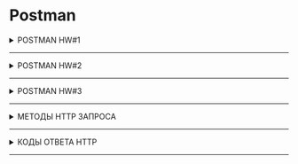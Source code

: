 # Postman

<details>

  <summary>POSTMAN HW#1</summary>

Создать запросы в Postman.

<b>Protocol:</b>  <code> <b>http</b> </code>

<b>IP:</b> <code> <b>162.55.220.72</b> </code>

<b>Port:</b> <code> <b>5005</b> </code>

---
+ EP_1

<b>Method:</b> <code> <b>GET</b> </code>

<b>EndPoint:</b> <code> <b>/get_method</b> </code>

request url params: 

 name: str

 age: int

response:
``` 
[
    “Str”,
    “Str”
]
```
![EP_1](https://github.com/VictoriaK-QA/Postman/blob/main/Postman_screenshot/EP_1.JPG)

---

+ EP_2

<b>Method:</b> <code> <b>POST</b> </code>

<b>EndPoint:</b> <code> <b>/user_info_3</b> </code>

request form data: 

 name: str

 age: int

 salary: int

response: 
```
{'name': name,
          'age': age,
          'salary': salary,
          'family': {'children': [['Alex', 24], ['Kate', 12]],
                     'u_salary_1_5_year': salary * 4}}
```
![EP_2](https://github.com/VictoriaK-QA/Postman/blob/main/Postman_screenshot/EP_2.JPG)

---

+ EP_3


<b>Method:</b> <code> <b>GET</b> </code>

<b>EndPoint:</b> <code> <b>/object_info_1</b> </code>

request url params: 

 name: str

 age: int

 weight: int

response: 
```
{'name': name,
          'age': age,
          'daily_food': weight * 0.012,
          'daily_sleep': weight * 2.5}
```
![EP_3](https://github.com/VictoriaK-QA/Postman/blob/main/Postman_screenshot/EP_3.JPG)

---

+ EP_4

<b>Method:</b> <code> <b>GET</b> </code>

<b>EndPoint:</b> <code> <b>/object_info_2</b> </code>

request url params: 

 name: str

 age: int

 salary: int

response: 
```
{'start_qa_salary': salary,
          'qa_salary_after_6_months': salary * 2,
          'qa_salary_after_12_months': salary * 2.7,
          'qa_salary_after_1.5_year': salary * 3.3,
          'qa_salary_after_3.5_years': salary * 3.8,
          'person': {'u_name': [user_name, salary, age],
                     'u_age': age,
                     'u_salary_5_years': salary * 4.2}
          }
```
![EP_4](https://github.com/VictoriaK-QA/Postman/blob/main/Postman_screenshot/EP_4.JPG)

---

+ EP_5

<b>Method:</b> <code> <b>GET</b> </code>

<b>EndPoint:</b> <code> <b>/object_info_3</b> </code>

request url params: 

 name: str

 age: int

 salary: int

response: 
```
{'name': name,
          'age': age,
          'salary': salary,
          'family': {'children': [['Alex', 24], ['Kate', 12]],
                     'pets': {'cat':{'name':'Sunny',
                                     'age': 3},
                              'dog':{'name':'Luky',
                                     'age': 4}},
                     'u_salary_1_5_year': salary * 4}
          }
```
![EP_5](https://github.com/VictoriaK-QA/Postman/blob/main/Postman_screenshot/EP_5.JPG)

---

+ EP_6

<b>Method:</b> <code> <b>GET</b> </code>

<b>EndPoint:</b> <code> <b>/object_info_4</b> </code>

request url params: 

 name: str

 age: int

 salary: int

response:
``` 
{'name': name,
          'age': int(age),
          'salary': [salary, str(salary * 2), str(salary * 3)]}
```
![EP_6](https://github.com/VictoriaK-QA/Postman/blob/main/Postman_screenshot/EP_6.JPG)

---

+ EP_7

<b>Method:</b> <code> <b>POST</b> </code>

<b>EndPoint:</b> <code> <b>/user_info_2</b> </code>
request form data: 

 name: str

 age: int

 salary: int

response: 
```
{'start_qa_salary': salary,
          'qa_salary_after_6_months': salary * 2,
          'qa_salary_after_12_months': salary * 2.7,
          'qa_salary_after_1.5_year': salary * 3.3,
          'qa_salary_after_3.5_years': salary * 3.8,
          'person': {'u_name': [user_name, salary, age],
                     'u_age': age,
                     'u_salary_5_years': salary * 4.2}
          }
```
![EP_7](https://github.com/VictoriaK-QA/Postman/blob/main/Postman_screenshot/EP_7.JPG)

</details>

---

<details>

  <summary>POSTMAN HW#2</summary>

:one: http://162.55.220.72:5005/first
1. Отправить запрос.
2. Статус код 200
```
pm.test("Status code is 200", function () {
    pm.response.to.have.status(200);
});
```
3. Проверить, что в body приходит правильный string.
```
pm.test("Body matches string", function () {
    pm.expect(pm.response.text()).to.include("This is the first responce from server!ss");
});
```

---

:two: http://162.55.220.72:5005/user_info_3
1. Отправить запрос.
2. Статус код 200
```
pm.test("Status code is 200", function () {
    pm.response.to.have.status(200);
});
```
3. Спарсить response body в json.
```
var jsonData = pm.response.json();
```
4. Проверить, что name в ответе равно name s request (name вбить руками.)
```
var resp_name = jsonData.name;
console.log("resp_name = " + resp_name)
pm.test("NAME_check", function () {
    pm.expect(resp_name).to.eql("Victoria");
});
```
5. Проверить, что age в ответе равно age s request (age вбить руками.)
```
var resp_age = jsonData.age;
var resp_age = +resp_age;
console.log("resp_age = " +resp_age)
pm.test("AGE_check", function () {
    pm.expect(resp_age).to.eql(28);
});
```
6. Проверить, что salary в ответе равно salary s request (salary вбить руками.)
```
var resp_salary = jsonData.salary;
console.log("resp_salary = " +resp_salary)
pm.test("SALARY_check", function () {
    pm.expect(resp_salary).to.eql(1000);
});
```
7. Спарсить request.
```
var req = request.data;
```
8. Проверить, что name в ответе равно name s request (name забрать из request.)
```
var req_name = req.name;

console.log("resp_name = " + resp_name)
console.log("req_name = " + req_name)

pm.test("Req_Resp_NAME_check", function () {
    pm.expect(resp_name).to.eql(req_name);
});
```
9. Проверить, что age в ответе равно age s request (age забрать из request.)
```
var req_age = req.age;
var req_age = +req_age;

console.log("resp_age = " + resp_age)
console.log("req_age = " + req_age)

pm.test("Req_Resp_AGE_check", function () {
    pm.expect(resp_age).to.eql(req_age);
});
```
10. Проверить, что salary в ответе равно salary s request (salary забрать из request.)
```
var req_salary = req.salary;
var req_salary = +req_salary;

console.log("resp_salary = " + resp_salary)
console.log("req_salary = " + req_salary)

pm.test("Req_Resp_SALARY_check", function () {
    pm.expect(resp_salary).to.eql(req_salary);
});
```
11. Вывести в консоль параметр family из response.
```
var resp_family = jsonData.family
console.log(resp_family)
```
12. Проверить что u_salary_1_5_year в ответе равно salary*4 (salary забрать из request)
```
var resp_u_salary_1_5_year = jsonData.family.u_salary_1_5_year;

var req = request.data;

console.log("resp_u_salary_1_5_year = " + resp_u_salary_1_5_year)

pm.test("Req_Resp_u_salary_1_5_year_check", function () {
    pm.expect(jsonData.family.u_salary_1_5_year).to.eql(req.salary*4);
});
```

---

:three: http://162.55.220.72:5005/object_info_3
1. Отправить запрос.
2. Статус код 200
```
pm.test("Status code is 200", function () {
    pm.response.to.have.status(200);
});
```
3. Спарсить response body в json.
```
var resp = pm.response.json();
```
4. Спарсить request.
```
var req = pm.request.url.query.toObject();
console.log("текст");
console.log(req.name);
```
5. Проверить, что name в ответе равно name s request (name забрать из request.)
```
pm.test("Req_Resp_NAME_check", function () {
    pm.expect(resp.name).to.eql(req.name);
});
```
6. Проверить, что age в ответе равно age s request (age забрать из request.)
```
pm.test("Req_Resp_AGE_check", function () {
    pm.expect(resp.age).to.eql(req.age);
});
```
7. Проверить, что salary в ответе равно salary s request (salary забрать из request.)
```
pm.test("Req_Resp_SALARY_check", function () {
    pm.expect(resp.salary).to.eql(+req.salary);
});
```
8. Вывести в консоль параметр family из response.
```
console.log(resp.family)
```
9. Проверить, что у параметра dog есть параметры name.
```
pm.test("dog_parameter_check_name", function () {
    pm.expect(resp.family.pets.dog).to.have.property("name");
});
```
10. Проверить, что у параметра dog есть параметры age.
```
pm.test("dog_parameter_check_age", function () {
    pm.expect(resp.family.pets.dog).to.have.property("age");
});
```
11. Проверить, что параметр name имеет значение Luky.
```
console.log(resp.family.pets.dog.name)

pm.test("dog_name_Luky", function () {
    pm.expect(resp.family.pets.dog).to.have.property("name");
});
```
12. Проверить, что параметр age имеет значение 4.
```
console.log(resp.family.pets.dog.age)

pm.test("dog_age_4", function () {
    pm.expect(resp.family.pets.dog.age).to.eql(4);
});
```

---

:four: http://162.55.220.72:5005/object_info_4
1. Отправить запрос.
2. Статус код 200
```
pm.test("Status code is 200", function () {
    pm.response.to.have.status(200);
});
```
3. Спарсить response body в json.
```
var resp = pm.response.json();
```
4. Спарсить request.
```
var req = pm.request.url.query.toObject();
```
5. Проверить, что name в ответе равно name s request (name забрать из request.)
```
pm.test("Req_Resp_NAME_check", function () {
    pm.expect(resp.name).to.eql(req.name);
});
```
6. Проверить, что age в ответе равно age из request (age забрать из request.)
```
pm.test("Req_Resp_AGE_check", function () {
    pm.expect(resp.age).to.eql(+req.age);
});
```
7. Вывести в консоль параметр salary из request.
```
console.log(req.salary)
```
8. Вывести в консоль параметр salary из response.
```
console.log(resp.salary)
```
9. Вывести в консоль 0-й элемент параметра salary из response.
```
console.log(resp.salary[0])
```
10. Вывести в консоль 1-й элемент параметра salary параметр salary из response.
```
console.log(resp.salary[1])
```
11. Вывести в консоль 2-й элемент параметра salary параметр salary из response.
```
console.log(resp.salary[2])
```
12. Проверить, что 0-й элемент параметра salary равен salary из request (salary забрать из request.)
```
pm.test("Req_Resp_0_SALARY_check", function () {
    pm.expect(+resp.salary[0]).to.eql(+req.salary);
});
```
13. Проверить, что 1-й элемент параметра salary равен salary*2 из request (salary забрать из request.)
```
pm.test("Req_Resp_1_SALARY_check", function () {
    pm.expect(+resp.salary[1]).to.eql(+req.salary*2);
});
```
14. Проверить, что 2-й элемент параметра salary равен salary*3 из request (salary забрать из request.)
```
pm.test("Req_Resp_2_SALARY_check", function () {
    pm.expect(+resp.salary[2]).to.eql(+req.salary*3);
});
```
15. Создать в окружении переменную name
```
pm.environment.get("name");
```
16. Создать в окружении переменную age
```
pm.environment.get("age");
```
17. Создать в окружении переменную salary
```
pm.environment.get("salary");
```
18. Передать в окружение переменную name
```
var jsonData = pm.response.json();
var resp_name = jsonData.name
console.log(resp_name)

pm.environment.set("name", resp_name);
```
19. Передать в окружение переменную age
```
var resp_age = jsonData.age
console.log(resp_age)

pm.environment.set("age", resp_age);
```
20. Передать в окружение переменную salary
```
var resp_salary = jsonData.salary
console.log(resp_salary)

pm.environment.set("salary", resp_salary[1]);
```
21. :star::star::star: Написать цикл который выведет в консоль по порядку элементы списка из параметра salary.
```
console.log("цикл");
for (var s in resp_salary){
    console.log(resp_salary[s])
};
```

---

:five: http://162.55.220.72:5005/user_info_2
1. Вставить параметр salary из окружения в request
2. Вставить параметр age из окружения в age
3. Вставить параметр name из окружения в name
4. Отправить запрос.
5. Статус код 200
```
pm.test("Status code is 200", function () {
    pm.response.to.have.status(200);
});
```
6. Спарсить response body в json.
```
var resp = pm.response.json();
```
7. Спарсить request.
```
var req = request.data;
```
8. Проверить, что json response имеет параметр start_qa_salary
```
pm.test("json_response_check_start_qa_salary", function () {
    pm.expect(resp).to.have.property("start_qa_salary");
});
```
9. Проверить, что json response имеет параметр qa_salary_after_6_months
```
pm.test("json_response_qa_salary_after_6_months", function () {
    pm.expect(resp).to.have.property("qa_salary_after_6_months");
});
```
10. Проверить, что json response имеет параметр qa_salary_after_12_months
```
pm.test("json_response_qa_salary_after_12_months", function () {
    pm.expect(resp).to.have.property("qa_salary_after_12_months");
});
```
11. Проверить, что json response имеет параметр qa_salary_after_1.5_year
```
pm.test("json_response_qa_salary_after_1.5_year", function () {
    pm.expect(resp).to.have.property("qa_salary_after_1.5_year");
});
```
12. Проверить, что json response имеет параметр qa_salary_after_3.5_years
```
pm.test("json_response_qa_salary_after_3.5_years", function () {
    pm.expect(resp).to.have.property("qa_salary_after_3.5_years");
});
```
13. Проверить, что json response имеет параметр person
```
pm.test("json_response_person", function () {
    pm.expect(resp).to.have.property("person");
});
```
14. Проверить, что параметр start_qa_salary равен salary из request (salary забрать из request.)
```
pm.test("Req_Resp_START_SALARY_check", function () {
    pm.expect(resp.start_qa_salary).to.eql(+req.salary);
});
```
15. Проверить, что параметр qa_salary_after_6_months равен salary*2 из request (salary забрать из request.)
```
pm.test("Req_Resp_6_SALARY_check", function () {
    pm.expect(resp.qa_salary_after_6_months).to.eql(+req.salary*2);
});
```
16. Проверить, что параметр qa_salary_after_12_months равен salary*2.7 из request (salary забрать из request.)
```
pm.test("Req_Resp_12_SALARY_check", function () {
    pm.expect(resp.qa_salary_after_12_months).to.eql(+req.salary*2.7);
});
```
17. Проверить, что параметр qa_salary_after_1.5_year равен salary*3.3 из request (salary забрать из request.)
```
pm.test("Req_Resp_1.5year_SALARY_check", function () {
    pm.expect(resp['qa_salary_after_1.5_year']).to.eql(+req.salary*3.3);
});
```
18. Проверить, что параметр qa_salary_after_3.5_years равен salary*3.8 из request (salary забрать из request.)
```
pm.test("Req_Resp_3.5years_SALARY_check", function () {
    pm.expect(resp['qa_salary_after_3.5_years']).to.eql(+req.salary*3.8);
});
```
19. Проверить, что в параметре person, 1-й элемент из u_name равен salary из request (salary забрать из request.)
```
pm.test("Req_Resp_person1_SALARY_check", function () {
    pm.expect(resp.person.u_name[1]).to.eql(+req.salary);
});
```
20. Проверить, что что параметр u_age равен age из request (age забрать из request.)
```
pm.test("Req_Resp_personage_SALARY_check", function () {
    pm.expect(resp.person.u_age).to.eql(+req.age);
});
```
21. Проверить, что параметр u_salary_5_years равен salary*4.2 из request (salary забрать из request.)
```
pm.test("Req_Resp_5_years_SALARY_check", function () {
    pm.expect(resp.person.u_salary_5_years).to.eql(+req.salary*4.2);
});
```
22. :star::star::star: Написать цикл который выведет в консоль по порядку элементы списка из параметра person.
```
console.log("цикл");
for (var p in resp.person){
    console.log(resp.person[p])
};
```

</details>

---

<details>

  <summary>POSTMAN HW#3</summary>

:one: Необходимо залогиниться

POST
http://162.55.220.72:5005/login

login : str (кроме /)
password : str

Приходящий токен необходимо передать во все остальные запросы.
```
var jsonData = pm.response.json();
var resp_token = jsonData.token
console.log(resp_token)

pm.environment.set("token", resp_token);
```
---
дальше все запросы требуют наличие токена

---

:two: http://162.55.220.72:5005/user_info

req. (RAW JSON)

POST

age: int

salary: int

name: str

auth_token


Resp.
```
{'start_qa_salary':salary,
 'qa_salary_after_6_months': salary * 2,
 'qa_salary_after_12_months': salary * 2.9,
 'person': {'u_name':[user_name, salary, age],
                                'u_age':age,
                                'u_salary_1.5_year': salary * 4}
                                }
```

Тесты:
1. Статус код 200
```
pm.test("Status code is 200", function () {
    pm.response.to.have.status(200);
});
```
2. Проверка структуры json в ответе.
```
var schema = {
    "type": "object",
    "default": {},
    "title": "Root Schema",
    "required": [
        "person",
        "qa_salary_after_12_months",
        "qa_salary_after_6_months",
        "start_qa_salary"
    ],
    "properties": {
        "person": {
            "type": "object",
            "default": {},
            "title": "The person Schema",
            "required": [
                "u_age",
                "u_name",
                "u_salary_1_5_year"
            ],
            "properties": {
                "u_age": {
                    "type": "integer",
                    "default": 0,
                    "title": "The u_age Schema",
                    "examples": [
                        28
                    ]
                },
                "u_name": {
                    "type": "array",
                    "default": [],
                    "title": "The u_name Schema",
                    "items": {
                        "anyOf": [{
                            "type": "string",
                            "default": "",
                            "title": "A Schema",
                            "examples": [
                                "Victoria"
                            ]
                        },
                        {
                            "type": "integer",
                            "title": "A Schema",
                            "examples": [
                                1000,
                                28
                            ]
                        }]
                    },
                    "examples": [
                        ["Victoria",
                            1000,
                            28
                        ]
                    ]
                },
                "u_salary_1_5_year": {
                    "type": "integer",
                    "default": 0,
                    "title": "The u_salary_1_5_year Schema",
                    "examples": [
                        4000
                    ]
                }
            },
            "examples": [{
                "u_age": 28,
                "u_name": [
                    "Victoria",
                    1000,
                    28
                ],
                "u_salary_1_5_year": 4000
            }]
        },
        "qa_salary_after_12_months": {
            "type": "number",
            "default": 0.0,
            "title": "The qa_salary_after_12_months Schema",
            "examples": [
                2900.0
            ]
        },
        "qa_salary_after_6_months": {
            "type": "integer",
            "default": 0,
            "title": "The qa_salary_after_6_months Schema",
            "examples": [
                2000
            ]
        },
        "start_qa_salary": {
            "type": "integer",
            "default": 0,
            "title": "The start_qa_salary Schema",
            "examples": [
                1000
            ]
        }
    },
    "examples": [{
        "person": {
            "u_age": 28,
            "u_name": [
                "Victoria",
                1000,
                28
            ],
            "u_salary_1_5_year": 4000
        },
        "qa_salary_after_12_months": 2900.0,
        "qa_salary_after_6_months": 2000,
        "start_qa_salary": 1000
    }]
}
pm.test("Проверка структуры json в ответе", function () {
    pm.response.to.have.jsonSchema(schema);
});
```
3. В ответе указаны коэффициенты умножения salary, напишите тесты по проверке правильности результата перемножения на коэффициент.
```
var resp = pm.response.json();
var req = request.data;

pm.test("SALARY_6_months", function () {
    pm.expect(+resp.qa_salary_after_6_months).to.eql(+request.salary*2);
});

pm.test("SALARY_12_months", function () {
    pm.expect(+resp.qa_salary_after_12_months).to.eql(+request.salary*2.9);
});

pm.test("SALARY_1_5_year", function () {
    pm.expect(+resp.u_salary_1_5_year).to.eql(+request.salary*4);
});
```
4. Достать значение из поля 'u_salary_1.5_year' и передать в поле salary запроса http://162.55.220.72:5005/get_test_user
```
var resp_salary_1_5_year = JSON.parse(resp.person.u_salary_1_5_year);
console.log(resp_salary_1_5_year)
pm.environment.get("salary_1_5");
pm.environment.set("salary_1_5", resp_salary_1_5_year);
```

---

:three: http://162.55.220.72:5005/new_data

req.

POST

age: int

salary: int

name: str

auth_token

Resp.
```
{'name':name,
  'age': int(age),
  'salary': [salary, str(salary*2), str(salary*3)]}
```

Тесты:
1. Статус код 200
```
pm.test("Status code is 200", function () {
    pm.response.to.have.status(200);
});
```
2. Проверка структуры json в ответе.
```
var schema = {
    "type": "object",
    "default": {},
    "title": "Root Schema",
    "required": [
        "age",
        "name",
        "salary"
    ],
    "properties": {
        "age": {
            "type": "integer",
            "default": 0,
            "title": "The age Schema",
            "examples": [
                28
            ]
        },
        "name": {
            "type": "string",
            "default": "",
            "title": "The name Schema",
            "examples": [
                "Victoria"
            ]
        },
        "salary": {
            "type": "array",
            "default": [],
            "title": "The salary Schema",
            "items": {
                "anyOf": [{
                    "type": "integer",
                    "default": 0,
                    "title": "A Schema",
                    "examples": [
                        1000
                    ]
                },
                {
                    "type": "string",
                    "title": "A Schema",
                    "examples": [
                        "2000",
                        "3000"
                    ]
                }]
            },
            "examples": [
                [1000,
                    "2000",
                    "3000"
                ]
            ]
        }
    },
    "examples": [{
        "age": 28,
        "name": "Victoria",
        "salary": [
            1000,
            "2000",
            "3000"
        ]
    }]
}

pm.test("Проверка структуры json в ответе", function () {
    pm.response.to.have.jsonSchema(schema);
});
```
3. В ответе указаны коэффициенты умножения salary, напишите тесты по проверке правильности результата перемножения на коэффициент.
```
// Спарсить response body в json
var resp = pm.response.json();
// // Спарсить request.
var req = request.data;

pm.test("SALARY[0]", function () {
    pm.expect(+resp.salary[0]).to.eql(+req.salary);
});

pm.test("SALARY[1]", function () {
    pm.expect(+resp.salary[1]).to.eql(+req.salary*2);
});

pm.test("SALARY[2]", function () {
    pm.expect(+resp.salary[2]).to.eql(+req.salary*3);
});
```
4. проверить, что 2-й элемент массива salary больше 1-го и 0-го
```
pm.test("salary2 > salary1 && salary0", function () {
    const salCheck = resp.salary[2] > resp.salary[1] && resp.salary[2] > resp.salary[0]
    pm.expect(salCheck).to.be.true
});
```
---

:four: http://162.55.220.72:5005/test_pet_info

req.

POST

age: int

weight: int

name: str

auth_token


Resp.
```
{'name': name,
 'age': age,
 'daily_food':weight * 0.012,
 'daily_sleep': weight * 2.5}
```

Тесты:
1. Статус код 200
```
pm.test("Status code is 200", function () {
    pm.response.to.have.status(200);
});
```
2. Проверка структуры json в ответе.
```
var schema = {
    "type": "object",
    "default": {},
    "title": "Root Schema",
    "required": [
        "age",
        "daily_food",
        "daily_sleep",
        "name"
    ],
    "properties": {
        "age": {
            "type": "integer",
            "default": 0,
            "title": "The age Schema",
            "examples": [
                28
            ]
        },
        "daily_food": {
            "type": "number",
            "default": 0.0,
            "title": "The daily_food Schema",
            "examples": [
                0.6
            ]
        },
        "daily_sleep": {
            "type": "number",
            "default": 0.0,
            "title": "The daily_sleep Schema",
            "examples": [
                125.0
            ]
        },
        "name": {
            "type": "string",
            "default": "",
            "title": "The name Schema",
            "examples": [
                "Victoria"
            ]
        }
    },
    "examples": [{
        "age": 28,
        "daily_food": 0.6,
        "daily_sleep": 125.0,
        "name": "Victoria"
    }]
}

pm.test("Проверка структуры json в ответе", function () {
    pm.response.to.have.jsonSchema(schema);
});
```
3. В ответе указаны коэффициенты умножения weight, напишите тесты по проверке правильности результата перемножения на коэффициент.
```
// Спарсить response body в json
var resp = pm.response.json();
// // Спарсить request.
var req = request.data;

pm.test("WEIGHT_1", function () {
    pm.expect(resp.daily_food).to.eql(req.weight*0.012);
});

pm.test("WEIGHT_2", function () {
    pm.expect(resp.daily_sleep).to.eql(req.weight*2.5);
});
```
---

:five: http://162.55.220.72:5005/get_test_user

req.

POST

age: int

salary: int

name: str

auth_token

Resp.
```
{'name': name,
 'age':age,
 'salary': salary,
 'family':{'children':[['Alex', 24],['Kate', 12]],
 'u_salary_1.5_year': salary * 4}
  }
```

Тесты:
1. Статус код 200
```
pm.test("Status code is 200", function () {
    pm.response.to.have.status(200);
});
```
2. Проверка структуры json в ответе.
```
var schema = {
    "type": "object",
    "default": {},
    "title": "Root Schema",
    "required": [
        "age",
        "family",
        "name",
        "salary"
    ],
    "properties": {
        "age": {
            "type": "string",
            "default": "",
            "title": "The age Schema",
            "examples": [
                "28"
            ]
        },
        "family": {
            "type": "object",
            "default": {},
            "title": "The family Schema",
            "required": [
                "children",
                "u_salary_1_5_year"
            ],
            "properties": {
                "children": {
                    "type": "array",
                    "default": [],
                    "title": "The children Schema",
                    "items": {
                        "type": "array",
                        "title": "A Schema",
                        "items": {
                            "anyOf": [{
                                "type": "string",
                                "title": "A Schema",
                                "examples": [
                                    "Alex",
                                    "Kate"
                                ]
                            },
                            {
                                "type": "integer",
                                "title": "A Schema",
                                "examples": [
                                    24,
                                    12
                                ]
                            }]
                        },
                        "examples": [
                            ["Alex",
                                24
                            ],
                            ["Kate",
                                12
                            ]
                        ]
                    },
                    "examples": [
                        [
                            ["Alex",
                                24
                            ],
                            ["Kate",
                                12
                            ]
                        ]
                    ]
                },
                "u_salary_1_5_year": {
                    "type": "integer",
                    "default": 0,
                    "title": "The u_salary_1_5_year Schema",
                    "examples": [
                        4000
                    ]
                }
            },
            "examples": [{
                "children": [
                    ["Alex",
                        24
                    ],
                    ["Kate",
                        12
                    ]
                ],
                "u_salary_1_5_year": 4000
            }]
        },
        "name": {
            "type": "string",
            "default": "",
            "title": "The name Schema",
            "examples": [
                "Victoria"
            ]
        },
        "salary": {
            "type": "integer",
            "default": 0,
            "title": "The salary Schema",
            "examples": [
                1000
            ]
        }
    },
    "examples": [{
        "age": "28",
        "family": {
            "children": [
                ["Alex",
                    24
                ],
                ["Kate",
                    12
                ]
            ],
            "u_salary_1_5_year": 4000
        },
        "name": "Victoria",
        "salary": 1000
    }]
}

pm.test("Проверка структуры json в ответе", function () {
    pm.response.to.have.jsonSchema(schema);
});
```
3. Проверить что занчение поля name = значению переменной name из окружения
```
// Спарсить response body в json
var resp = pm.response.json();
console.log(pm.environment.get("name"))
pm.test("enviroment_name", function () {
    pm.expect(pm.environment.get("name")).to.eql(resp.name);
});
```
4. Проверить что занчение поля age в ответе соответсвует отправленному в запросе значению поля age
```
// // Спарсить request.
var req = request.data;

pm.test("Req_Resp_AGE_check", function () {
    pm.expect(resp.age).to.eql(req.age);
});
```
---

:six: http://162.55.220.72:5005/currency

req.
POST
auth_token
Resp. Передаётся список массив объектов.
```
[
{"Cur_Abbreviation": str,
 "Cur_ID": int,
 "Cur_Name": str
}
…
{"Cur_Abbreviation": str,
 "Cur_ID": int,
 "Cur_Name": str
}
]
```

Тесты:
1. Можете взять любой объект из присланного списка, используйте js random.
В объекте возьмите Cur_ID и передать через окружение в следующий запрос.

---

:seven: http://162.55.220.72:5005/curr_byn

req.

POST

auth_token

curr_code: int

Resp.
```
{
    "Cur_Abbreviation": str
    "Cur_ID": int,
    "Cur_Name": str,
    "Cur_OfficialRate": float,
    "Cur_Scale": int,
    "Date": str
}
```

Тесты:
1. Статус код 200
2. Проверка структуры json в ответе.

---
:star: :star: :star:
1. получить список валют
2. итерировать список валют
3. в каждой итерации отправлять запрос на сервер для получения курса каждой валюты
4. если возвращается 500 код, переходим к следующей итреации
5. если получаем 200 код, проверяем response json на наличие поля "Cur_OfficialRate"
6. если поле есть, пишем в консоль инфу про фалюту в виде response
```
{
    "Cur_Abbreviation": str
    "Cur_ID": int,
    "Cur_Name": str,
    "Cur_OfficialRate": float,
    "Cur_Scale": int,
    "Date": str
}
```
7. переходим к следующей итерации


</details>

---


<details>

  <summary>МЕТОДЫ HTTP ЗАПРОСА</summary>
  
МЕТОДЫ |  ОПИСАНИЕ | 
--- | --- |
`GET` | **запрашивает представление ресурса (показать/отправить/изменить)**
`HEAD` | **запрашивает ресурс так же, как и метод GET, но без тела ответа**
`POST` | **создает новый ресурс из переданных данных в запросе**
`PUT` | **заменяет все текущие представления ресурса данными запроса**
`PATCH` | **используется для частичного изменения ресурса**
`DELETE` | **удаляет указанный ресурс**
`CONNECT` | **устанавливает "туннель" к серверу, определённому по ресурсу**
`OPTIONS` | **используется для описания параметров соединения с ресурсом**
`TRACE` | **выполняет вызов возвращаемого тестового сообщения с ресурса**


</details>

---

<details>

  <summary>КОДЫ ОТВЕТА HTTP</summary>
  
| КОДЫ  | ОПИСАНИЕ                 | ПРИМЕР                                                                |
| ----- |:------------------------:| ---------------------------------------------------------------------:|
| **1хх**  | Информационные сообщения | `102` — запрос принят, но обработка ещё не завершена                    |
| **2хх**   | Сообщения об успехе      | `200` — ОК, запрос обработан успешно.                                   |
| **3хх**   | Перенаправление          | `302` — запрошенный ресурс временно доступен по другому адресу.         |
| **4хх**   | Клиентские ошибки        | `403` Forbidden — у клиента недостаточно прав, чтобы получить доступ к данному ресурсу.         |
| **5хх**   | Ошибки сервера           | `500` Internal Server Error — внутренняя ошибка сервера.                 |

  
</details>

---